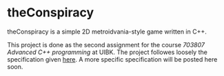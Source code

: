 # theConspiracy

theConspiracy is a simple 2D metroidvania-style game written in C++.

This project is done as the second assignment for the course *703807 Advanced C++ programming* at UIBK. 
The project followes loosely the specification given [here](https://git.uibk.ac.at/c7031162/703807-advanced-cxx/blob/master/assignment2/metroidvania_specification.md). A more specific specification will be posted here soon.

